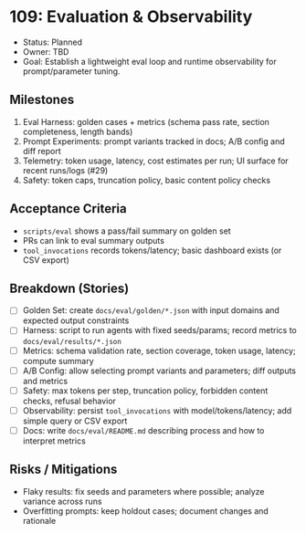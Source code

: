 # 109: Evaluation & Observability

- Status: Planned
- Owner: TBD
- Goal: Establish a lightweight eval loop and runtime observability for prompt/parameter tuning.

## Milestones
1) Eval Harness: golden cases + metrics (schema pass rate, section completeness, length bands)
2) Prompt Experiments: prompt variants tracked in docs; A/B config and diff report
3) Telemetry: token usage, latency, cost estimates per run; UI surface for recent runs/logs (#29)
4) Safety: token caps, truncation policy, basic content policy checks

## Acceptance Criteria
- `scripts/eval` shows a pass/fail summary on golden set
- PRs can link to eval summary outputs
- `tool_invocations` records tokens/latency; basic dashboard exists (or CSV export)

## Breakdown (Stories)
- [ ] Golden Set: create `docs/eval/golden/*.json` with input domains and expected output constraints
- [ ] Harness: script to run agents with fixed seeds/params; record metrics to `docs/eval/results/*.json`
- [ ] Metrics: schema validation rate, section coverage, token usage, latency; compute summary
- [ ] A/B Config: allow selecting prompt variants and parameters; diff outputs and metrics
- [ ] Safety: max tokens per step, truncation policy, forbidden content checks, refusal behavior
- [ ] Observability: persist `tool_invocations` with model/tokens/latency; add simple query or CSV export
- [ ] Docs: write `docs/eval/README.md` describing process and how to interpret metrics

## Risks / Mitigations
- Flaky results: fix seeds and parameters where possible; analyze variance across runs
- Overfitting prompts: keep holdout cases; document changes and rationale
